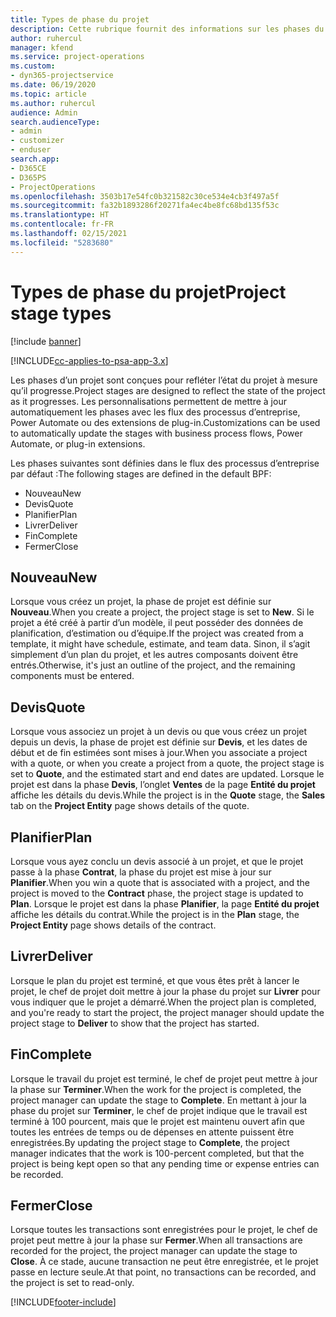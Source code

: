 ```yaml
---
title: Types de phase du projet
description: Cette rubrique fournit des informations sur les phases du projet.
author: ruhercul
manager: kfend
ms.service: project-operations
ms.custom:
- dyn365-projectservice
ms.date: 06/19/2020
ms.topic: article
ms.author: ruhercul
audience: Admin
search.audienceType:
- admin
- customizer
- enduser
search.app:
- D365CE
- D365PS
- ProjectOperations
ms.openlocfilehash: 3503b17e54fc0b321582c30ce534e4cb3f497a5f
ms.sourcegitcommit: fa32b1893286f20271fa4ec4be8fc68bd135f53c
ms.translationtype: HT
ms.contentlocale: fr-FR
ms.lasthandoff: 02/15/2021
ms.locfileid: "5283680"
---
```

# <a name="project-stage-types"></a><span data-ttu-id="a1aa7-103">Types de phase du projet</span><span class="sxs-lookup"><span data-stu-id="a1aa7-103">Project stage types</span></span> 

[!include [banner](../includes/psa-now-project-operations.md)]

[!INCLUDE[cc-applies-to-psa-app-3.x](../includes/cc-applies-to-psa-app-3x.md)]

<span data-ttu-id="a1aa7-104">Les phases d’un projet sont conçues pour refléter l’état du projet à mesure qu’il progresse.</span><span class="sxs-lookup"><span data-stu-id="a1aa7-104">Project stages are designed to reflect the state of the project as it progresses.</span></span> <span data-ttu-id="a1aa7-105">Les personnalisations permettent de mettre à jour automatiquement les phases avec les flux des processus d’entreprise, Power Automate ou des extensions de plug-in.</span><span class="sxs-lookup"><span data-stu-id="a1aa7-105">Customizations can be used to automatically update the stages with business process flows, Power Automate, or plug-in extensions.</span></span>

<span data-ttu-id="a1aa7-106">Les phases suivantes sont définies dans le flux des processus d’entreprise par défaut :</span><span class="sxs-lookup"><span data-stu-id="a1aa7-106">The following stages are defined in the default BPF:</span></span>

- <span data-ttu-id="a1aa7-107">Nouveau</span><span class="sxs-lookup"><span data-stu-id="a1aa7-107">New</span></span>
- <span data-ttu-id="a1aa7-108">Devis</span><span class="sxs-lookup"><span data-stu-id="a1aa7-108">Quote</span></span>
- <span data-ttu-id="a1aa7-109">Planifier</span><span class="sxs-lookup"><span data-stu-id="a1aa7-109">Plan</span></span>
- <span data-ttu-id="a1aa7-110">Livrer</span><span class="sxs-lookup"><span data-stu-id="a1aa7-110">Deliver</span></span>
- <span data-ttu-id="a1aa7-111">Fin</span><span class="sxs-lookup"><span data-stu-id="a1aa7-111">Complete</span></span>
- <span data-ttu-id="a1aa7-112">Fermer</span><span class="sxs-lookup"><span data-stu-id="a1aa7-112">Close</span></span> 

## <a name="new"></a><span data-ttu-id="a1aa7-113">Nouveau</span><span class="sxs-lookup"><span data-stu-id="a1aa7-113">New</span></span>

<span data-ttu-id="a1aa7-114">Lorsque vous créez un projet, la phase de projet est définie sur **Nouveau**.</span><span class="sxs-lookup"><span data-stu-id="a1aa7-114">When you create a project, the project stage is set to **New**.</span></span> <span data-ttu-id="a1aa7-115">Si le projet a été créé à partir d’un modèle, il peut posséder des données de planification, d’estimation ou d’équipe.</span><span class="sxs-lookup"><span data-stu-id="a1aa7-115">If the project was created from a template, it might have schedule, estimate, and team data.</span></span> <span data-ttu-id="a1aa7-116">Sinon, il s’agit simplement d’un plan du projet, et les autres composants doivent être entrés.</span><span class="sxs-lookup"><span data-stu-id="a1aa7-116">Otherwise, it's just an outline of the project, and the remaining components must be entered.</span></span>

## <a name="quote"></a><span data-ttu-id="a1aa7-117">Devis</span><span class="sxs-lookup"><span data-stu-id="a1aa7-117">Quote</span></span>

<span data-ttu-id="a1aa7-118">Lorsque vous associez un projet à un devis ou que vous créez un projet depuis un devis, la phase de projet est définie sur **Devis**, et les dates de début et de fin estimées sont mises à jour.</span><span class="sxs-lookup"><span data-stu-id="a1aa7-118">When you associate a project with a quote, or when you create a project from a quote, the project stage is set to **Quote**, and the estimated start and end dates are updated.</span></span> <span data-ttu-id="a1aa7-119">Lorsque le projet est dans la phase **Devis**, l’onglet **Ventes** de la page **Entité du projet** affiche les détails du devis.</span><span class="sxs-lookup"><span data-stu-id="a1aa7-119">While the project is in the **Quote** stage, the **Sales** tab on the **Project Entity** page shows details of the quote.</span></span>

## <a name="plan"></a><span data-ttu-id="a1aa7-120">Planifier</span><span class="sxs-lookup"><span data-stu-id="a1aa7-120">Plan</span></span>

<span data-ttu-id="a1aa7-121">Lorsque vous ayez conclu un devis associé à un projet, et que le projet passe à la phase **Contrat**, la phase du projet est mise à jour sur **Planifier**.</span><span class="sxs-lookup"><span data-stu-id="a1aa7-121">When you win a quote that is associated with a project, and the project is moved to the **Contract** phase, the project stage is updated to **Plan**.</span></span> <span data-ttu-id="a1aa7-122">Lorsque le projet est dans la phase **Planifier**, la page **Entité du projet** affiche les détails du contrat.</span><span class="sxs-lookup"><span data-stu-id="a1aa7-122">While the project is in the **Plan** stage, the **Project Entity** page shows details of the contract.</span></span>

## <a name="deliver"></a><span data-ttu-id="a1aa7-123">Livrer</span><span class="sxs-lookup"><span data-stu-id="a1aa7-123">Deliver</span></span>

<span data-ttu-id="a1aa7-124">Lorsque le plan du projet est terminé, et que vous êtes prêt à lancer le projet, le chef de projet doit mettre à jour la phase du projet sur **Livrer** pour vous indiquer que le projet a démarré.</span><span class="sxs-lookup"><span data-stu-id="a1aa7-124">When the project plan is completed, and you're ready to start the project, the project manager should update the project stage to **Deliver** to show that the project has started.</span></span>

## <a name="complete"></a><span data-ttu-id="a1aa7-125">Fin</span><span class="sxs-lookup"><span data-stu-id="a1aa7-125">Complete</span></span> 

<span data-ttu-id="a1aa7-126">Lorsque le travail du projet est terminé, le chef de projet peut mettre à jour la phase sur **Terminer**.</span><span class="sxs-lookup"><span data-stu-id="a1aa7-126">When the work for the project is completed, the project manager can update the stage to **Complete**.</span></span> <span data-ttu-id="a1aa7-127">En mettant à jour la phase du projet sur **Terminer**, le chef de projet indique que le travail est terminé à 100 pourcent, mais que le projet est maintenu ouvert afin que toutes les entrées de temps ou de dépenses en attente puissent être enregistrées.</span><span class="sxs-lookup"><span data-stu-id="a1aa7-127">By updating the project stage to **Complete**, the project manager indicates that the work is 100-percent completed, but that the project is being kept open so that any pending time or expense entries can be recorded.</span></span>

## <a name="close"></a><span data-ttu-id="a1aa7-128">Fermer</span><span class="sxs-lookup"><span data-stu-id="a1aa7-128">Close</span></span>

<span data-ttu-id="a1aa7-129">Lorsque toutes les transactions sont enregistrées pour le projet, le chef de projet peut mettre à jour la phase sur **Fermer**.</span><span class="sxs-lookup"><span data-stu-id="a1aa7-129">When all transactions are recorded for the project, the project manager can update the stage to **Close**.</span></span> <span data-ttu-id="a1aa7-130">À ce stade, aucune transaction ne peut être enregistrée, et le projet passe en lecture seule.</span><span class="sxs-lookup"><span data-stu-id="a1aa7-130">At that point, no transactions can be recorded, and the project is set to read-only.</span></span>


[!INCLUDE[footer-include](../includes/footer-banner.md)]